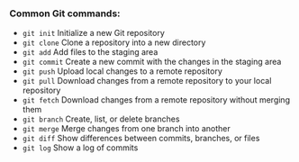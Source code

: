 ### Common Git commands:

- `git init` Initialize a new Git repository
- `git clone` Clone a repository into a new directory
- `git add` Add files to the staging area
- `git commit` Create a new commit with the changes in the staging area
- `git push` Upload local changes to a remote repository
- `git pull` Download changes from a remote repository to your local repository
- `git fetch` Download changes from a remote repository without merging them
- `git branch` Create, list, or delete branches
- `git merge` Merge changes from one branch into another
- `git diff` Show differences between commits, branches, or files
- `git log` Show a log of commits
